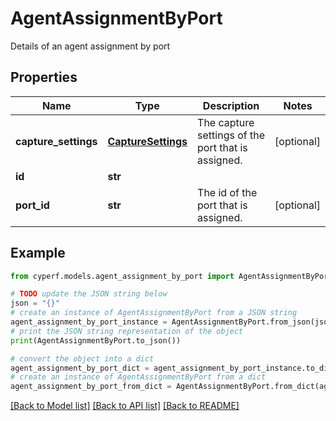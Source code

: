 # AgentAssignmentByPort

Details of an agent assignment by port

## Properties

Name | Type | Description | Notes
------------ | ------------- | ------------- | -------------
**capture_settings** | [**CaptureSettings**](CaptureSettings.md) | The capture settings of the port that is assigned. | [optional] 
**id** | **str** |  | 
**port_id** | **str** | The id of the port that is assigned. | [optional] 

## Example

```python
from cyperf.models.agent_assignment_by_port import AgentAssignmentByPort

# TODO update the JSON string below
json = "{}"
# create an instance of AgentAssignmentByPort from a JSON string
agent_assignment_by_port_instance = AgentAssignmentByPort.from_json(json)
# print the JSON string representation of the object
print(AgentAssignmentByPort.to_json())

# convert the object into a dict
agent_assignment_by_port_dict = agent_assignment_by_port_instance.to_dict()
# create an instance of AgentAssignmentByPort from a dict
agent_assignment_by_port_from_dict = AgentAssignmentByPort.from_dict(agent_assignment_by_port_dict)
```
[[Back to Model list]](../README.md#documentation-for-models) [[Back to API list]](../README.md#documentation-for-api-endpoints) [[Back to README]](../README.md)


